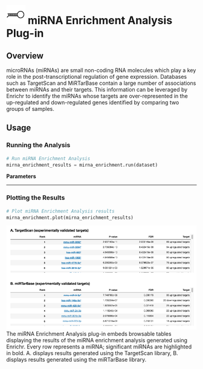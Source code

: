 <img src="img/mirna_enrichment-icon.png" width="50px"> miRNA Enrichment Analysis Plug-in
================

Overview
----------------
microRNAs (miRNAs) are small non-coding RNA molecules which play a key role in the post-transcriptional regulation of gene expression. Databases such as TargetScan and MiRTarBase contain a large number of associations between miRNAs and their targets. This information can be leveraged by Enrichr to identify the miRNAs whose targets are over-represented in the up-regulated and down-regulated genes identified by comparing two groups of samples.

Usage
----------------
### Running the Analysis
```python
# Run miRNA Enrichment Analysis
mirna_enrichment_results = mirna_enrichment.run(dataset)
```

**Parameters**


---
### Plotting the Results
```python
# Plot miRNA Enrichment Analysis results
mirna_enrichment.plot(mirna_enrichment_results)
```
<img src="img/mirna_enrichment-example.png"> 
The miRNA Enrichment Analysis plug-in embeds browsable tables displaying the results of the miRNA enrichment analysis generated using Enrichr. Every row represents a miRNA; significant miRNAs are highlighted in bold. A. displays results generated using the TargetScan library, B. displays results generated using the miRTarBase library.